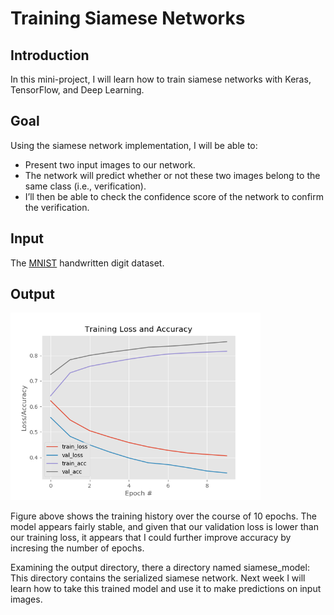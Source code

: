 # Training Siamese Networks

## Introduction

In this mini-project, I will learn how to train siamese networks with Keras, TensorFlow, and Deep Learning.

## Goal

Using the siamese network implementation, I will be able to:

- Present two input images to our network.
- The network will predict whether or not these two images belong to the same class (i.e., verification).
- I’ll then be able to check the confidence score of the network to confirm the verification.

## Input 

The [MNIST](http://yann.lecun.com/exdb/mnist/) handwritten digit dataset.

## Output

<img src="https://github.com/danield95/Siamese-Networks/blob/main/2.Training_Siamese_Networks/output/plot.png" width="400" height="300">

Figure above shows the training history over the course of 10 epochs. The model appears fairly stable, and given that our validation loss is lower than our training loss, it appears that I could further improve accuracy by incresing the number of epochs. 


Examining the output directory, there a directory named siamese_model:
This directory contains the serialized siamese network. Next week I will learn how to take this trained model and use it to make predictions on input images.
